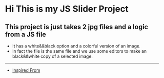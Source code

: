# Hi This is my JS Slider Project

## This project is just takes 2 jpg files and a logic from a JS file  ##
- It has a white&&black option and a colorful version of an image.
- In fact the file is the same file and we use some editors to make an black&&white copy of a selected image.
- ---
- [Inspired From](https://www.youtube.com/watch?v=ee8y1IV6pOI&t=15s)

